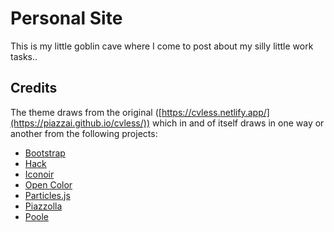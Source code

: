 # Personal Site
This is my little goblin cave where I come to post about my silly little work tasks..

## Credits

The theme draws from the original ([https://cvless.netlify.app/](https://piazzai.github.io/cvless/)) which in and of itself draws in one way or another from the following projects:

-   [Bootstrap](https://getbootstrap.com/)
-   [Hack](https://sourcefoundry.org/hack/)
-   [Iconoir](https://iconoir.com/)
-   [Open Color](https://yeun.github.io/open-color/)
-   [Particles.js](https://vincentgarreau.com/particles.js/)
-   [Piazzolla](https://piazzolla.huertatipografica.com/)
-   [Poole](https://getpoole.com/)
